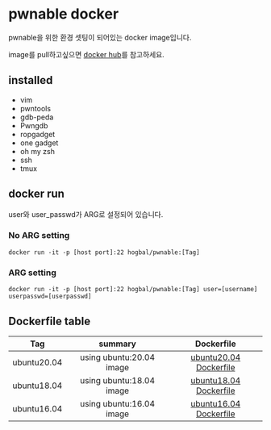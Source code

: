 # pwnable docker

pwnable을 위한 환경 셋팅이 되어있는 docker image입니다.

image를 pull하고싶으면 [docker hub](https://hub.docker.com/repository/docker/hogbal/pwnable)를 참고하세요.

## installed 
* vim
* pwntools
* gdb-peda
* Pwngdb
* ropgadget
* one gadget
* oh my zsh
* ssh
* tmux

## docker run
user와 user_passwd가 ARG로 설정되어 있습니다.

### No ARG setting
```
docker run -it -p [host port]:22 hogbal/pwnable:[Tag]
```

### ARG setting
```
docker run -it -p [host port]:22 hogbal/pwnable:[Tag] user=[username] userpasswd=[userpasswd]
```

## Dockerfile table
|Tag|summary|Dockerfile|
|:---:|:---:|:------:|
|ubuntu20.04|using ubuntu:20.04 image|[ubuntu20.04 Dockerfile](https://github.com/hogbal/pwnable/blob/master/docker/ubuntu20.04/Dockerfile)|
|ubuntu18.04|using ubuntu:18.04 image|[ubuntu18.04 Dockerfile](https://github.com/hogbal/pwnable/blob/master/docker/ubuntu18.04/Dockerfile)|
|ubuntu16.04|using ubuntu:16.04 image|[ubuntu16.04 Dockerfile](https://github.com/hogbal/pwnable/blob/master/docker/ubuntu18.04/Dockerfile)|

